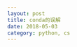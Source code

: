 ```yaml
---
layout: post
title: conda的误解
date: 2018-05-03
category: python, cs
---
```


<script language="javascript" type="text/javascript"> 
window.location.href='https://www.cnblogs.com/aszx0413/articles/1886819.html';
// 以下方式定时跳转
// setTimeout("javascript:location.href='hello.html'", 5000); 
</script>